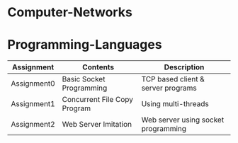 # Computer-Networks
# Programming-Languages

|Assignment|Contents|Description|
|------|---|---|
|Assignment0|Basic Socket Programming|TCP based client & server programs|
|Assignment1|Concurrent File Copy Program|Using multi-threads|
|Assignment2|Web Server Imitation|Web server using socket programming|
